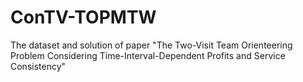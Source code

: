 # ConTV-TOPMTW
The dataset and solution of paper "The Two-Visit Team Orienteering Problem Considering Time-Interval-Dependent Profits and Service Consistency"
